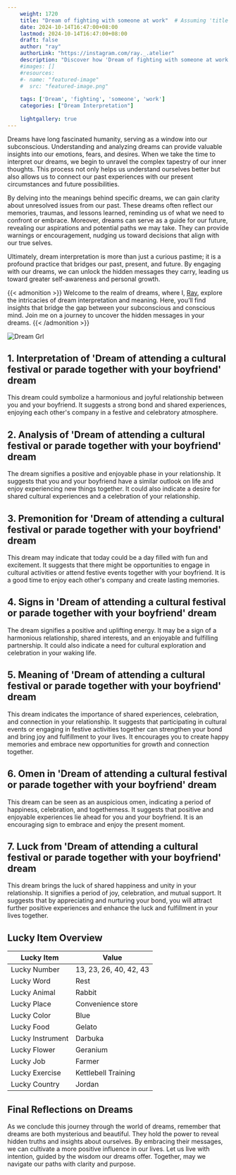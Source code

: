 ```yaml
---
    weight: 1720
    title: "Dream of fighting with someone at work"  # Assuming 'title' column exists
    date: 2024-10-14T16:47:00+08:00
    lastmod: 2024-10-14T16:47:00+08:00
    draft: false
    author: "ray"
    authorLink: "https://instagram.com/ray._.atelier"
    description: "Discover how 'Dream of fighting with someone at work' can interpret your future and uncover its significant meanings in your life."
    #images: []
    #resources:
    #- name: "featured-image"
    #  src: "featured-image.png"
    
    tags: ['Dream', 'fighting', 'someone', 'work']
    categories: ["Dream Interpretation"]
    
    lightgallery: true
---
```

    
Dreams have long fascinated humanity, serving as a window into our subconscious. Understanding and analyzing dreams can provide valuable insights into our emotions, fears, and desires. When we take the time to interpret our dreams, we begin to unravel the complex tapestry of our inner thoughts. This process not only helps us understand ourselves better but also allows us to connect our past experiences with our present circumstances and future possibilities.

By delving into the meanings behind specific dreams, we can gain clarity about unresolved issues from our past. These dreams often reflect our memories, traumas, and lessons learned, reminding us of what we need to confront or embrace. Moreover, dreams can serve as a guide for our future, revealing our aspirations and potential paths we may take. They can provide warnings or encouragement, nudging us toward decisions that align with our true selves.

Ultimately, dream interpretation is more than just a curious pastime; it is a profound practice that bridges our past, present, and future. By engaging with our dreams, we can unlock the hidden messages they carry, leading us toward greater self-awareness and personal growth.

{{< admonition >}}
Welcome to the realm of dreams, where I, [Ray](https://instagram.com/ray._.atelier), explore the intricacies of dream interpretation and meaning. Here, you’ll find insights that bridge the gap between your subconscious and conscious mind. Join me on a journey to uncover the hidden messages in your dreams.
{{< /admonition >}}

![Dream Grl](https://cdn.pixabay.com/photo/2017/11/02/03/35/gothic-2910057_1280.jpg "Dream Grl")

## 1. Interpretation of 'Dream of attending a cultural festival or parade together with your boyfriend' dream
 This dream could symbolize a harmonious and joyful relationship between you and your boyfriend. It suggests a strong bond and shared experiences, enjoying each other's company in a festive and celebratory atmosphere.

## 2. Analysis of 'Dream of attending a cultural festival or parade together with your boyfriend' dream
 The dream signifies a positive and enjoyable phase in your relationship. It suggests that you and your boyfriend have a similar outlook on life and enjoy experiencing new things together. It could also indicate a desire for shared cultural experiences and a celebration of your relationship.

## 3. Premonition for 'Dream of attending a cultural festival or parade together with your boyfriend' dream
 This dream may indicate that today could be a day filled with fun and excitement. It suggests that there might be opportunities to engage in cultural activities or attend festive events together with your boyfriend. It is a good time to enjoy each other's company and create lasting memories.

## 4. Signs in 'Dream of attending a cultural festival or parade together with your boyfriend' dream
 The dream signifies a positive and uplifting energy. It may be a sign of a harmonious relationship, shared interests, and an enjoyable and fulfilling partnership. It could also indicate a need for cultural exploration and celebration in your waking life.

## 5. Meaning of 'Dream of attending a cultural festival or parade together with your boyfriend' dream
 This dream indicates the importance of shared experiences, celebration, and connection in your relationship. It suggests that participating in cultural events or engaging in festive activities together can strengthen your bond and bring joy and fulfillment to your lives. It encourages you to create happy memories and embrace new opportunities for growth and connection together.

## 6. Omen in 'Dream of attending a cultural festival or parade together with your boyfriend' dream
 This dream can be seen as an auspicious omen, indicating a period of happiness, celebration, and togetherness. It suggests that positive and enjoyable experiences lie ahead for you and your boyfriend. It is an encouraging sign to embrace and enjoy the present moment.

## 7. Luck from 'Dream of attending a cultural festival or parade together with your boyfriend' dream
 This dream brings the luck of shared happiness and unity in your relationship. It signifies a period of joy, celebration, and mutual support. It suggests that by appreciating and nurturing your bond, you will attract further positive experiences and enhance the luck and fulfillment in your lives together.

## Lucky Item Overview
| Lucky Item          | Value              |
|---------------|--------------------|
| Lucky Number        | 13, 23, 26, 40, 42, 43  |
| Lucky Word          | Rest |
| Lucky Animal        | Rabbit |
| Lucky Place         | Convenience store     |
| Lucky Color         | Blue     |
| Lucky Food          | Gelato      |
| Lucky Instrument    | Darbuka |
| Lucky Flower        | Geranium    |
| Lucky Job           | Farmer       |
| Lucky Exercise      | Kettlebell Training  |
| Lucky Country       | Jordan    |


##  Final Reflections on Dreams

As we conclude this journey through the world of dreams, remember that dreams are both mysterious and beautiful. They hold the power to reveal hidden truths and insights about ourselves. By embracing their messages, we can cultivate a more positive influence in our lives. Let us live with intention, guided by the wisdom our dreams offer. Together, may we navigate our paths with clarity and purpose.
